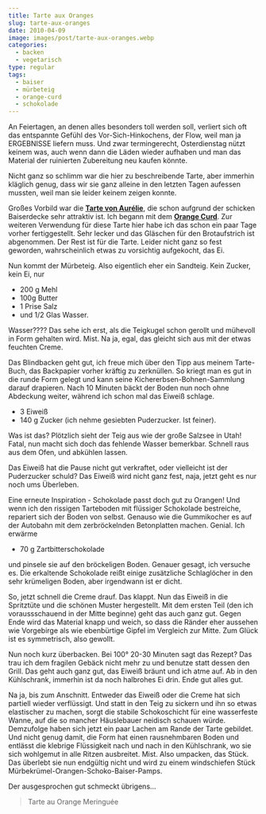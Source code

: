 ```yaml
---
title: Tarte aux Oranges
slug: tarte-aux-oranges
date: 2010-04-09
image: images/post/tarte-aux-oranges.webp
categories: 
  - backen
  - vegetarisch
type: regular  
tags: 
  - baiser
  - mürbeteig
  - orange-curd
  - schokolade
---
```


An Feiertagen, an denen alles besonders toll werden soll, verliert sich oft das entspannte Gefühl des Vor-Sich-Hinkochens, der Flow, weil man ja ERGEBNISSE liefern muss. Und zwar termingerecht, Osterdienstag nützt keinem was, auch wenn dann die Läden wieder aufhaben und man das Material der ruinierten Zubereitung neu kaufen könnte.

Nicht ganz so schlimm war die hier zu beschreibende Tarte, aber immerhin kläglich genug, dass wir sie ganz alleine in den letzten Tagen aufessen mussten, weil man sie leider keinem zeigen konnte.

Großes Vorbild war die **[Tarte von Aurélie](http://www.franzoesischkochen.de/?p=1748)**, die schon aufgrund der schicken Baiserdecke sehr attraktiv ist. Ich begann mit dem **[Orange Curd](../orange-curd)**. Zur weiteren Verwendung für diese Tarte hier habe ich das schon ein paar Tage vorher fertiggestellt. Sehr lecker und das Gläschen für den Brotaufstrich ist abgenommen. Der Rest ist für die Tarte. Leider nicht ganz so fest geworden, wahrscheinlich etwas zu vorsichtig aufgekocht, das Ei.

Nun kommt der Mürbeteig. Also eigentlich eher ein Sandteig. Kein Zucker, kein Ei, nur

* 200 g Mehl
* 100g Butter 
* 1 Prise Salz 
* und 1/2 Glas Wasser.

Wasser???? Das sehe ich erst, als die Teigkugel schon gerollt und mühevoll in Form gehalten wird. Mist. Na ja, egal, das gleicht sich aus mit der etwas feuchten Creme.

Das Blindbacken geht gut, ich freue mich über den Tipp aus meinem Tarte-Buch, das Backpapier vorher kräftig zu zerknüllen. So kriegt man es gut in die runde Form gelegt und kann seine Kichererbsen-Bohnen-Sammlung darauf drapieren. Nach 10 Minuten bäckt der Boden nun noch ohne Abdeckung weiter, während ich schon mal das Eiweiß schlage.

* 3 Eiweiß 
* 140 g Zucker (ich nehme gesiebten Puderzucker. Ist feiner).

Was ist das? Plötzlich sieht der Teig aus wie der große Salzsee in Utah! Fatal, nun macht sich doch das fehlende Wasser bemerkbar. Schnell raus aus dem Ofen, und abkühlen lassen.

Das Eiweiß hat die Pause nicht gut verkraftet, oder vielleicht ist der Puderzucker schuld? Das Eiweiß wird nicht ganz fest, naja, jetzt geht es nur noch ums Überleben.

Eine erneute Inspiration - Schokolade passt doch gut zu Orangen! Und wenn ich den rissigen Tarteboden mit flüssiger Schokolade bestreiche, repariert sich der Boden von selbst. Genauso wie die Gummikocher es auf der Autobahn mit dem zerbröckelnden Betonplatten machen. Genial. Ich erwärme

* 70 g Zartbitterschokolade

und pinsele sie auf den bröckeligen Boden. Genauer gesagt, ich versuche es. Die erkaltende Schokolade reißt einige zusätzliche Schlaglöcher in den sehr krümeligen Boden, aber irgendwann ist er dicht.

So, jetzt schnell die Creme drauf. Das klappt. Nun das Eiweiß in die Spritztüte und die schönen Muster hergestellt. Mit dem ersten Teil (den ich voraussschauend in der Mitte beginne) geht das auch ganz gut. Gegen Ende wird das Material knapp und weich, so dass die Ränder eher aussehen wie Vorgebirge als wie ebenbürtige Gipfel im Vergleich zur Mitte. Zum Glück ist es symmetrisch, also gewollt.

Nun noch kurz überbacken. Bei 100° 20-30 Minuten sagt das Rezept? Das trau ich dem fragilen Gebäck nicht mehr zu und benutze statt dessen den Grill. Das geht auch ganz gut, das Eiweiß bräunt und ich atme auf. Ab in den Kühlschrank, immerhin ist da noch halbrohes Ei drin. Ende gut alles gut.

Na ja, bis zum Anschnitt. Entweder das Eiweiß oder die Creme hat sich partiell wieder verflüssigt. Und statt in den Teig zu sickern und ihn so etwas elastischer zu machen, sorgt die stabile Schokoschicht für eine wasserfeste Wanne, auf die so mancher Häuslebauer neidisch schauen würde. Demzufolge haben sich jetzt ein paar Lachen am Rande der Tarte gebildet. Und nicht genug damit, die Form hat einen rausnehmbaren Boden und entlässt die klebrige Flüssigkeit nach und nach in den Kühlschrank, wo sie sich wohlgemut in alle Ritzen ausbreitet. Mist. Also umpacken, das Stück. Das überlebt sie nun endgültig nicht und wird zu einem windschiefen Stück Mürbekrümel-Orangen-Schoko-Baiser-Pamps.

Der ausgesprochen gut schmeckt übrigens...

> Tarte au Orange Meringuée